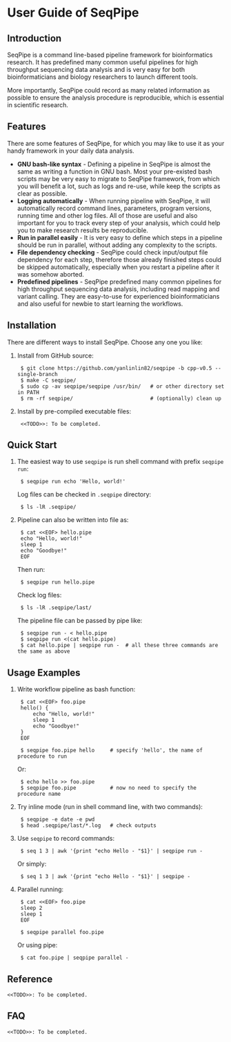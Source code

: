 # User Guide of SeqPipe

## Introduction

SeqPipe is a command line-based pipeline framework for bioinformatics research. It has predefined many common useful pipelines for high throughput sequencing data analysis and is very easy for both bioinformaticians and biology researchers to launch different tools.

More importantly, SeqPipe could record as many related information as possible to ensure the analysis procedure is reproducible, which is essential in scientific research.

## Features

There are some features of SeqPipe, for which you may like to use it as your handy framework in your daily data analysis.

- **GNU bash-like syntax** - Defining a pipeline in SeqPipe is almost the same as writing a function in GNU bash. Most your pre-existed bash scripts may be very easy to migrate to SeqPipe framework, from which you will benefit a lot, such as logs and re-use, while keep the scripts as clear as possible.
- **Logging automatically** - When running pipeline with SeqPipe, it will automatically record command lines, parameters, program versions, running time and other log files. All of those are useful and also important for you to track every step of your analysis, which could help you to make research results be reproducible.
- **Run in parallel easily** - It is very easy to define which steps in a pipeline should be run in parallel, without adding any complexity to the scripts.
- **File dependency checking** - SeqPipe could check input/output file dependency for each step, therefore those already finished steps could be skipped automatically, especially when you restart a pipeline after it was somehow aborted.
- **Predefined pipelines** - SeqPipe predefined many common pipelines for high throughput sequencing data analysis, including read mapping and variant calling. They are easy-to-use for experienced bioinformaticians and also useful for newbie to start learning the workflows.

## Installation

There are different ways to install SeqPipe. Choose any one you like:

1. Install from GitHub source:

        $ git clone https://github.com/yanlinlin82/seqpipe -b cpp-v0.5 --single-branch
        $ make -C seqpipe/
        $ sudo cp -av seqpipe/seqpipe /usr/bin/   # or other directory set in PATH
        $ rm -rf seqpipe/                         # (optionally) clean up

2. Install by pre-compiled executable files:

        <<TODO>>: To be completed.


## Quick Start

1. The easiest way to use `seqpipe` is run shell command with prefix `seqpipe run`:

        $ seqpipe run echo 'Hello, world!'

    Log files can be checked in `.seqpipe` directory:

        $ ls -lR .seqpipe/

2. Pipeline can also be written into file as:

        $ cat <<EOF> hello.pipe
        echo "Hello, world!"
        sleep 1
        echo "Goodbye!"
        EOF

    Then run:

        $ seqpipe run hello.pipe

    Check log files:

        $ ls -lR .seqpipe/last/

    The pipeline file can be passed by pipe like:

        $ seqpipe run - < hello.pipe
        $ seqpipe run <(cat hello.pipe)
        $ cat hello.pipe | seqpipe run -  # all these three commands are the same as above

## Usage Examples

1. Write workflow pipeline as bash function:

        $ cat <<EOF> foo.pipe
        hello() {
            echo "Hello, world!"
            sleep 1
            echo "Goodbye!"
        }
        EOF

        $ seqpipe foo.pipe hello     # specify 'hello', the name of procedure to run

    Or:

        $ echo hello >> foo.pipe
        $ seqpipe foo.pipe           # now no need to specify the procedure name

2. Try inline mode (run in shell command line, with two commands):

        $ seqpipe -e date -e pwd
        $ head .seqpipe/last/*.log   # check outputs

3. Use `seqpipe` to record commands:

        $ seq 1 3 | awk '{print "echo Hello - "$1}' | seqpipe run -

    Or simply:

        $ seq 1 3 | awk '{print "echo Hello - "$1}' | seqpipe -

4. Parallel running:

        $ cat <<EOF> foo.pipe
        sleep 2
        sleep 1
        EOF

        $ seqpipe parallel foo.pipe

    Or using pipe:

        $ cat foo.pipe | seqpipe parallel -

## Reference

    <<TODO>>: To be completed.

## FAQ

    <<TODO>>: To be completed.
